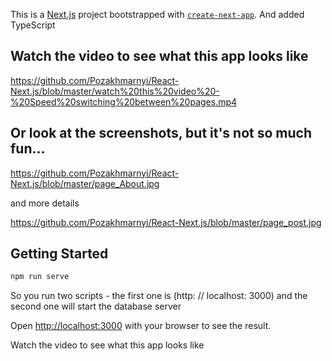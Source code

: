 This is a [Next.js](https://nextjs.org/) project bootstrapped with [`create-next-app`](https://github.com/vercel/next.js/tree/canary/packages/create-next-app).
And added TypeScript

## Watch the video to see what this app looks like

https://github.com/Pozakhmarnyi/React-Next.js/blob/master/watch%20this%20video%20-%20Speed%20switching%20between%20pages.mp4

## Or look at the screenshots, but it's not so much fun...

https://github.com/Pozakhmarnyi/React-Next.js/blob/master/page_About.jpg 

and more details

https://github.com/Pozakhmarnyi/React-Next.js/blob/master/page_post.jpg

## Getting Started


```bash
npm run serve 

```

So you run two scripts - the first one is (http: // localhost: 3000) and the second one will start the database server


Open [http://localhost:3000](http://localhost:3000) with your browser to see the result.


Watch the video to see what this app looks like

